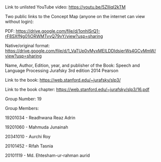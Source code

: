Link to unlisted YouTube video: https://youtu.be/5ZIIiqI2kTM

Two public links to the Concept Map (anyone on the internet can view without login):

PDF:  https://drive.google.com/file/d/1onhlSrQ1-rF8SXfNg01iORWMTvvQ79vY/view?usp=sharing

Native/original format: https://drive.google.com/file/d/1_VaTUp0vMyxMEILDDIdsierWs4GCvMmW/view?usp=sharing

Name, Author, Edition, year, and publisher of the Book: Speech and Language Processing Jurafsky 3rd edition 2014 Pearson

Link to the book: https://web.stanford.edu/~jurafsky/slp3/

Link to the book chapter: https://web.stanford.edu/~jurafsky/slp3/16.pdf

Group Number: 19

Group Members:

19201034 - Readhwana Reaz Adrin

19201060 - Mahmuda Junainah

20341010 - Aurchi Roy

20101452 - Rifah Tasnia

20101119 - Md. Ehtesham-ur-rahman aurid
